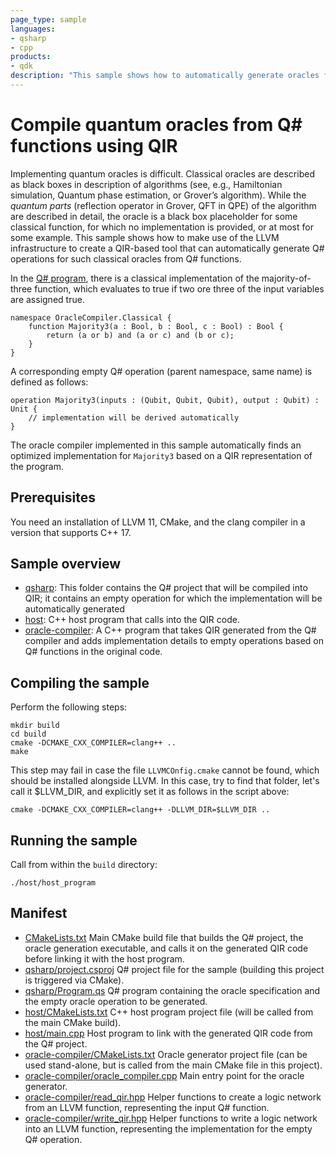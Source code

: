 ```yaml
---
page_type: sample
languages:
- qsharp
- cpp
products:
- qdk
description: "This sample shows how to automatically generate oracles from Boolean function specifications leveraging QIR"
---
```


# Compile quantum oracles from Q# functions using QIR

Implementing quantum oracles is difficult. Classical oracles are described as
black boxes in description of algorithms (see, e.g., Hamiltonian simulation,
Quantum phase estimation, or Grover’s algorithm). While the *quantum parts*
(reflection operator in Grover, QFT in QPE) of the algorithm are described in
detail, the oracle is a black box placeholder for some classical function, for
which no implementation is provided, or at most for some example. This sample
shows how to make use of the LLVM infrastructure to create a QIR-based tool that
can automatically generate Q# operations for such classical oracles from Q#
functions.

In the [Q# program](./qsharp/Program.qs), there is a classical implementation of
the majority-of-three function, which evaluates to true if two ore three of the
input variables are assigned true.

```qsharp
namespace OracleCompiler.Classical {
    function Majority3(a : Bool, b : Bool, c : Bool) : Bool {
        return (a or b) and (a or c) and (b or c);
    }
}
```

A corresponding empty Q# operation (parent namespace, same name) is defined as
follows:

```qsharp
operation Majority3(inputs : (Qubit, Qubit, Qubit), output : Qubit) : Unit {
    // implementation will be derived automatically
}
```

The oracle compiler implemented in this sample automatically finds an optimized
implementation for `Majority3` based on a QIR representation of the program.

## Prerequisites

You need an installation of LLVM 11, CMake, and the clang compiler in a version
that supports C++ 17.

## Sample overview

* [qsharp](./qsharp): This folder contains the Q# project that will be compiled
  into QIR; it contains an empty operation for which the implementation will be
  automatically generated
* [host](./host): C++ host program that calls into the QIR code.
* [oracle-compiler](./oracle-compiler): A C++ program that takes QIR generated
  from the Q# compiler and adds implementation details to empty operations based
  on Q# functions in the original code.

## Compiling the sample

Perform the following steps:

```shell
mkdir build
cd build
cmake -DCMAKE_CXX_COMPILER=clang++ ..
make
```

This step may fail in case the file `LLVMCOnfig.cmake` cannot be found, which
should be installed alongside LLVM.  In this case, try to find that folder,
let's call it $LLVM_DIR, and explicitly set it as follows in the script above:

```shell
cmake -DCMAKE_CXX_COMPILER=clang++ -DLLVM_DIR=$LLVM_DIR ..
```

## Running the sample

Call from within the `build` directory:

```
./host/host_program
```

## Manifest

- [CMakeLists.txt](CMakeLists.txt) Main CMake build file that builds the Q# project, the oracle generation executable, and calls it on the generated QIR code before linking it with the host program.
- [qsharp/project.csproj](qsharp/project.csproj) Q# project file for the sample (building this project is triggered via CMake).
- [qsharp/Program.qs](qsharp/Program.qs) Q# program containing the oracle specification and the empty oracle operation to be generated.
- [host/CMakeLists.txt](host/CMakeLists.txt) C++ host program project file (will be called from the main CMake build).
- [host/main.cpp](host/main.cpp) Host program to link with the generated QIR code from the Q# project.
- [oracle-compiler/CMakeLists.txt](oracle-compiler/CMakeLists.txt) Oracle generator project file (can be used stand-alone, but is called from the main CMake file in this project).
- [oracle-compiler/oracle_compiler.cpp](oracle-compiler/oracle_compiler.cpp) Main entry point for the oracle generator.
- [oracle-compiler/read_qir.hpp](oracle-compiler/read_qir.hpp) Helper functions to create a logic network from an LLVM function, representing the input Q# function.
- [oracle-compiler/write_qir.hpp](oracle-compiler/write_qir.hpp) Helper functions to write a logic network into an LLVM function, representing the implementation for the empty Q# operation.
